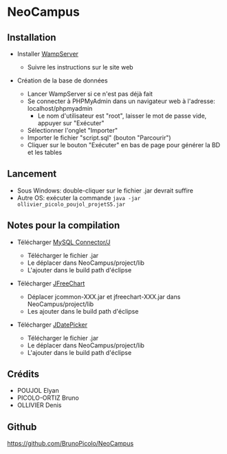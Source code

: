 # NeoCampus

## Installation

- Installer [WampServer](http://www.wampserver.com/)
    * Suivre les instructions sur le site web

- Création de la base de données
    * Lancer WampServer si ce n'est pas déjà fait
    * Se connecter à PHPMyAdmin dans un navigateur web à l'adresse: localhost/phpmyadmin
        - Le nom d'utilisateur est "root", laisser le mot de passe vide, appuyer sur "Exécuter"
    * Sélectionner l'onglet "Importer"
    * Importer le fichier "script.sql" (bouton "Parcourir")
    * Cliquer sur le bouton "Exécuter" en bas de page pour générer la BD et les tables


## Lancement

- Sous Windows: double-cliquer sur le fichier .jar devrait suffire
- Autre OS: exécuter la commande ```java -jar ollivier_picolo_poujol_projetS5.jar```


## Notes pour la compilation

- Télécharger [MySQL Connector/J](https://mvnrepository.com/artifact/mysql/mysql-connector-java/8.0.13)
    * Télécharger le fichier .jar
    * Le déplacer dans NeoCampus/project/lib
    * L'ajouter dans le build path d'éclipse

- Télécharger [JFreeChart](https://sourceforge.net/projects/jfreechart/files/)
    * Déplacer jcommon-XXX.jar et jfreechart-XXX.jar dans NeoCampus/project/lib
    * Les ajouter dans le build path d'éclipse

- Télécharger [JDatePicker](https://sourceforge.net/projects/jdatepicker/)
    * Télécharger le fichier .jar
    * Le déplacer dans NeoCampus/project/lib
    * L'ajouter dans le build path d'éclipse

## Crédits

- POUJOL Elyan
- PICOLO-ORTIZ Bruno
- OLLIVIER Denis

## Github
https://github.com/BrunoPicolo/NeoCampus
